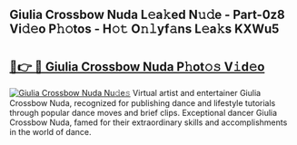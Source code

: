 ## Giulia Crossbow Nuda L𝚎a𝚔ed N𝚞𝚍e - Part-0z8 Vi𝚍𝚎o P𝚑𝚘tos - H𝚘𝚝 O𝚗𝚕yf𝚊ns L𝚎a𝚔s KXWu5

# <h2><a href="http://kf6evh0.oniu.top/?m=Giulia+Crossbow+Nuda">🔗👉 🔴 Giulia Crossbow Nuda P𝚑ot𝚘𝚜 V𝚒d𝚎o</a></h2>

[![Giulia Crossbow Nuda Nu𝚍e𝚜](https://i.imgur.com/0qMVB7G.gif)](http://kf6evh0.oniu.top/?m=Giulia+Crossbow+Nuda)
Virtual artist and entertainer Giulia Crossbow Nuda, recognized for publishing dance and lifestyle tutorials through popular dance moves and brief clips. Exceptional dancer Giulia Crossbow Nuda, famed for their extraordinary skills and accomplishments in the world of dance.  
